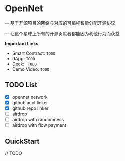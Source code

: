 # OpenNet

-- 基于开源项目的网络与对应的可编程智能分配开源协议

-- 让这个星球上所有的开源贡献者都能因为利他行为而获益

**Important Links**

* Smart Contract: `TODO`
* dApp: `TODO`
* Deck: ` TODO`
* Demo Video: `TODO`

## TODO List

- [x] opennet network
- [x] github acct linker
- [x] github repo linker
- [ ] airdrop
- [ ] airdrop with randomness
- [ ] airdrop with flow payment

## QuickStart

// TODO
